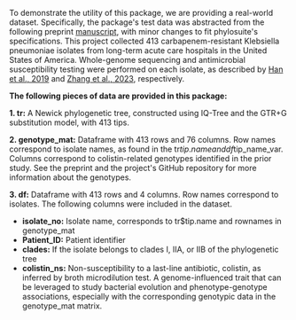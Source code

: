 To demonstrate the utility of this package, we are providing a real-world dataset. Specifically, the package's test data was abstracted from the following preprint [manuscript](https://doi.org/10.1101/2021.06.11.21258758), with minor changes to fit phylosuite's specifications. This project collected 413 carbapenem-resistant Klebsiella pneumoniae isolates from long-term acute care hospitals in the United States of America. Whole-genome sequencing and antimicrobial susceptibility testing were performed on each isolate, as described by [Han et al., 2019](https://doi.org/10.1128/ac.01622-19) and [Zhang et al., 2023](https://doi.org/10.1017/ice.2022.185), respectively. 

**The following pieces of data are provided in this package:**

**1. tr:** A Newick phylogenetic tree, constructed using IQ-Tree and the GTR+G substitution model, with 413 tips.

**2. genotype_mat:** Dataframe with 413 rows and 76 columns. Row names correspond to isolate names, as found in the tr$tip.name and df$tip_name_var. Columns correspond to colistin-related genotypes identified in the prior study. See the preprint and the project's GitHub repository for more information about the genotypes.

**3. df:** Dataframe with 413 rows and 4 columns. Row names correspond to isolates. The following columns were included in the dataset. 
  * **isolate_no:** Isolate name, corresponds to tr$tip.name and rownames in genotype_mat
  * **Patient_ID:** Patient identifier
  * **clades:** If the isolate belongs to clades I, IIA, or IIB of the phylogenetic tree  
  * **colistin_ns:** Non-susceptibility to a last-line antibiotic, colistin, as inferred by broth microdilution test. A genome-influenced trait that can be leveraged to study bacterial evolution and phenotype-genotype associations, especially with the corresponding genotypic data in the genotype_mat matrix. 
